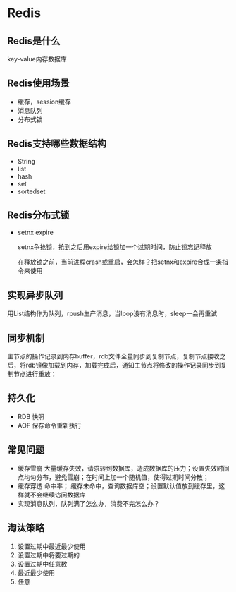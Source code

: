 # Redis  

## Redis是什么  

key-value内存数据库

## Redis使用场景  

- 缓存，session缓存
- 消息队列
- 分布式锁

## Redis支持哪些数据结构
- String  
- list  
- hash  
- set  
- sortedset    

## Redis分布式锁  
- setnx  expire  

  setnx争抢锁，抢到之后用expire给锁加一个过期时间，防止锁忘记释放

  在释放锁之前，当前进程crash或重启，会怎样？把setnx和expire合成一条指令来使用

## 实现异步队列  

用List结构作为队列，rpush生产消息，当lpop没有消息时，sleep一会再重试

## 同步机制 

主节点的操作记录到内存buffer，rdb文件全量同步到复制节点，复制节点接收之后，将rdb镜像加载到内存，加载完成后，通知主节点将修改的操作记录同步到复制节点进行重放；

## 持久化  
- RDB   快照
- AOF   保存命令重新执行

## 常见问题  
- 缓存雪崩  大量缓存失效，请求转到数据库，造成数据库的压力；设置失效时间点均匀分布，避免雪崩；在时间上加一个随机值，使得过期时间分散；
- 缓存穿透   命中率； 缓存未命中，查询数据库空；设置默认值放到缓存里，这样就不会继续访问数据库
- 实现消息队列，队列满了怎么办，消费不完怎么办？

## 淘汰策略 

1. 设置过期中最近最少使用
2. 设置过期中将要过期的
3. 设置过期中任意数
4. 最近最少使用
5. 任意